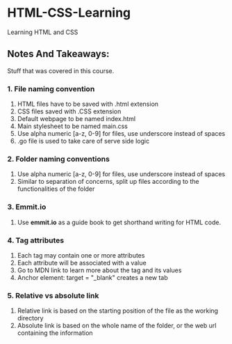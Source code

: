 # HTML-CSS-Learning
Learning HTML and CSS

## Notes And Takeaways:
Stuff that was covered in this course.

### 1. File naming convention
1. HTML files have to be saved with .html extension
2. CSS files saved with .CSS extension
3. Default webpage to be named index.html
4. Main stylesheet to be named main.css
5. Use alpha numeric [a-z, 0-9] for files, use underscore instead of spaces
6. .go file is used to take care of serve side logic

### 2. Folder naming conventions
1. Use alpha numeric [a-z, 0-9] for files, use underscore instead of spaces
2. Similar to separation of concerns, split up files according to the functionalities of the folder


### 3. Emmit.io
1. Use **emmit.io** as a guide book to get shorthand writing for HTML code.  


### 4. Tag attributes
1. Each tag may contain one or more attributes
2. Each attribute will be associated with a value
3. Go to MDN link to learn more about the tag and its values
4. Anchor element: target = "\_blank" creates a new tab

### 5. Relative vs absolute link
1. Relative link is based on the starting position of the file as the working directory
2. Absolute link is based on the whole name of the folder, or the web url containing the information

